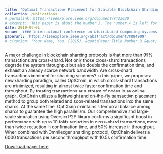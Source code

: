 ```yaml
---
title: "Optimal Transactions Placement for Scalable Blockchain Sharding"
collection: publications
# permalink: https://ieeexplore.ieee.org/document/8423020
# excerpt: 'This paper is about the number 3. The number 4 is left for future work.'
date: 2019-06-01
venue: 'IEEE International Conference on Distributed Computing Systems, IEEE ICDCS 2019'
paperurl: 'https://ieeexplore.ieee.org/abstract/document/8884909'
# citation: 'Your Name, You. (2015). &quot;Paper Title Number 3.&quot; <i>Journal 1</i>. 1(3).'
---
```

A major challenge in blockchain sharding protocols is that more than 95% transactions are cross-shard. Not only those cross-shard transactions degrade the system throughput but also double the confirmation time, and exhaust an already scarce network bandwidth. Are cross-shard transactions imminent for sharding schemes? In this paper, we propose a new sharding paradigm, called OptChain, in which cross-shard transactions are minimized, resulting in almost twice faster confirmation time and throughput. By treating transactions as a stream of nodes in an online graph, OptChain utilizes a lightweight and on-the-fly transaction placement method to group both related and soon-related transactions into the same shards. At the same time, OptChain maintains a temporal balance among shards to guarantee the high parallelism. Our comprehensive and large-scale simulation using Oversim P2P library confirms a significant boost in performance with up to 10 folds reduction in cross-shard transactions, more than twice reduction in confirmation time, and 50% increase in throughput. When combined with Omniledger sharding protocol, OptChain delivers a 6000 transactions per second throughput with 10.5s confirmation time.

[Download paper here](https://ieeexplore.ieee.org/abstract/document/8884909)